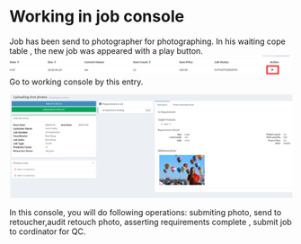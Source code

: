 # Working in job console

Job has been send to photographer for photographing. In his waiting cope table , the new job was appeared with a play button.![](/assets/work_start_button.png)Go to working console by this entry.

![](/assets/sssssimport.png)

In this console, you will do following operations: submiting photo, send to retoucher,audit retouch photo, asserting requirements complete , submit job to cordinator for QC.

